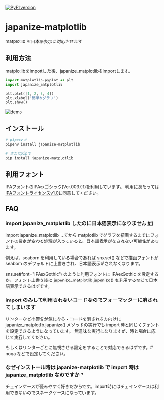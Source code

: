 [![PyPI version](https://badge.fury.io/py/japanize-matplotlib.svg)](https://badge.fury.io/py/japanize-matplotlib)
# japanize-matplotlib
matplotlib を日本語表示に対応させます

## 利用方法
matplotlibをimportした後、japanize_matplotlibをimportします。

```python
import matplotlib.pyplot as plt
import japanize_matplotlib

plt.plot([1, 2, 3, 4])
plt.xlabel('簡単なグラフ')
plt.show()
```


![demo](https://raw.githubusercontent.com/uehara1414/japanize-matplotlib/master/demo.png?token=AOnChuZIQchUxiL0U8qlW633FM-RMSuvks5bxW8zwA%3D%3D "demo")

## インストール
```sh
# pipenvで
pipenv install japanize-matplotlib

# またはpipで
pip install japanize-matplotlib
```

## 利用フォント
IPAフォントのIPAexゴシック(Ver.003.01)を利用しています。
利用にあたっては[IPAフォントライセンスv1.0](https://github.com/uehara1414/japanize-matplotlib/blob/master/japanize_matplotlib/fonts/IPA_Font_License_Agreement_v1.0.txt)に同意してください。

## FAQ
### import japanize_matplotlib したのに日本語表示になりません [#1](https://github.com/uehara1414/japanize-matplotlib/issues/1)
import japanize_matplotlib してから matplotlib でグラフを描画するまでにフォントの設定が変わる処理が入っていると、日本語表示がなされない可能性があります。

例えば、seaborn を利用している場合であれば sns.set() などで描画フォントが seaborn のデフォルトに上書きされ、日本語表示がされなくなります。

sns.set(font="IPAexGothic") のように利用フォントに IPAexGothic を設定するか、フォント上書き後に japanize_matplotlib.japanize() を利用するなどで日本語表示できるはずです。

### import のみして利用されないコードなのでフォーマッターに消されてしまいます
リンターなどの警告が気になる・コードを消される方向けに japanize_matplotlib.japanize() メソッドの実行でも import 時と同じくフォントを設定できるようになっています。
無意味な実行になりますが、時と場合に応じて実行してください。

もしくはリンターごとに無視させる設定をすることで対応できるはずです。# noqa などで設定してください。

### なぜインストール時は japanize-matplotlib で import 時は japanize_matplotlib なのですか？
チェインケースが読みやすく好きだからです。import時にはチェインケースは利用できないのでスネークケースになっています。
